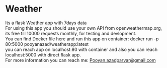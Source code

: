 # Weather
Its a flask Weather app with 7days data</br>
For using this app you should use your own API from openweathermap.org, its free till 10000 requests monthly, for testing and devlopment.</br>
You can find Docker file here and run this app on container: docker run -p 80:5000 pooyanazad/weatherapp:latest</br>
you can reach app on localhost:80 with container and also you can reach localhost:5000 with direct flask app.</br>
For more information you can reach me: Pooyan.azadparvar@gmail.com

